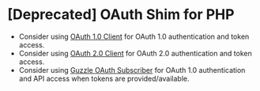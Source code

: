 [Deprecated] OAuth Shim for PHP
==============

- Consider using [OAuth 1.0 Client](https://github.com/thephpleague/oauth1-client) for OAuth 1.0 authentication and token access.
- Consider using [OAuth 2.0 Client](https://github.com/thephpleague/oauth2-client) for OAuth 2.0 authentication and token access.
- Consider using [Guzzle OAuth Subscriber](https://github.com/guzzle/oauth-subscriber) for OAuth 1.0 authentication and API access when tokens are provided/available.
